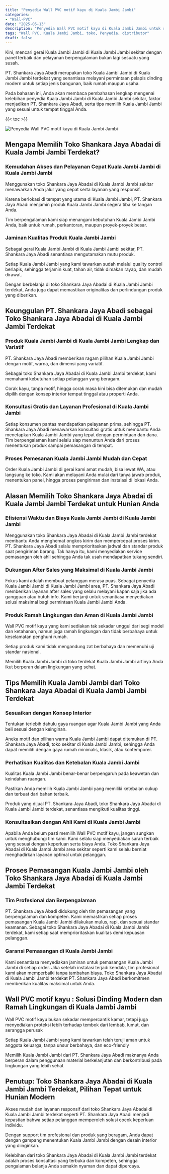 ```yaml
---
title: "Penyedia Wall PVC motif kayu di Kuala Jambi Jambi"
categories: 
- "Wall-PVC"
date: "2025-05-13"
description: "Penyedia Wall PVC motif kayu di Kuala Jambi Jambi untuk rumah, office, serta ritel. Panel unggulan, variasi motif, pilihan warna elegan, dengan layanan penempatan dikerjakan oleh tim berpengalaman dan kepastian resmi!|Layanan penjualan Wall PVC motif kayu di Kuala Jambi Jambi untuk kebutuhan rumah, perkantoran, atau ritel, dengan panel terbaik dan penempatan oleh teknisi berpengalaman serta garansi resmi.|Pilihan Wall PVC motif kayu di Kuala Jambi Jambi yang terbukti bagi rumah, perkantoran, serta toko, dengan produk terbaik dan instalasi oleh teknisi ahli dan jaminan resmi.|Distribusi Wall PVC motif kayu di Kuala Jambi Jambi untuk rumah, office, dan gerai, beserta material terbaik dan pemasangan dikerjakan oleh tenaga ahli ahli, dilengkapi beserta kepastian resmi.}"
tags: "Wall PVC, Kuala Jambi Jambi, toko, Penyedia, distributor"
draft: false
---
```


Kini, mencari gerai Kuala Jambi Jambi di Kuala Jambi Jambi sekitar dengan panel terbaik dan pelayanan berpengalaman bukan lagi sesuatu yang susah.

PT. Shankara Jaya Abadi merupakan toko Kuala Jambi Jambi di Kuala Jambi Jambi terdekat yang senantiasa melayani permintaan pelapis dinding modern untuk setiap jenis bangunan, baik rumah maupun usaha.

Pada bahasan ini, Anda akan membaca pembahasan lengkap mengenai kelebihan penyedia Kuala Jambi Jambi di Kuala Jambi Jambi sekitar, faktor menjadikan PT. Shankara Jaya Abadi, serta tips memilih Kuala Jambi Jambi yang sesuai untuk tempat tinggal Anda.

{{< toc >}}

![Penyedia Wall PVC motif kayu di Kuala Jambi Jambi](/images/Wall-PVC/Penyedia-Wall-PVC-motif-kayu-di-Kuala-Jambi-Jambi.png)


## Mengapa Memilih Toko Shankara Jaya Abadai di Kuala Jambi Jambi Terdekat?

### Kemudahan Akses dan Pelayanan Cepat Kuala Jambi Jambi di Kuala Jambi Jambi

Menggunakan toko Shankara Jaya Abadai di Kuala Jambi Jambi sekitar menawarkan Anda jalur yang cepat serta layanan yang responsif.

Karena berlokasi di tempat yang utama di Kuala Jambi Jambi, PT. Shankara Jaya Abadi menjamin produk Kuala Jambi Jambi segera tiba ke tangan Anda.

Tim berpengalaman kami siap menangani kebutuhan Kuala Jambi Jambi Anda, baik untuk rumah, perkantoran, maupun proyek-proyek besar.

### Jaminan Kualitas Produk Kuala Jambi Jambi

Sebagai gerai Kuala Jambi Jambi di Kuala Jambi Jambi sekitar, PT. Shankara Jaya Abadi senantiasa mengutamakan mutu produk.

Setiap Kuala Jambi Jambi yang kami tawarkan sudah melalui quality control berlapis, sehingga terjamin kuat, tahan air, tidak dimakan rayap, dan mudah dirawat.

Dengan berbelanja di toko Shankara Jaya Abadai di Kuala Jambi Jambi terdekat, Anda juga dapat memastikan originalitas dan perlindungan produk yang diberikan.

## Keunggulan PT. Shankara Jaya Abadi sebagai Toko Shankara Jaya Abadai di Kuala Jambi Jambi Terdekat

### Produk Kuala Jambi Jambi di Kuala Jambi Jambi Lengkap dan Variatif

PT. Shankara Jaya Abadi memberikan ragam pilihan Kuala Jambi Jambi dengan motif, warna, dan dimensi yang variatif.

Sebagai toko Shankara Jaya Abadai di Kuala Jambi Jambi terdekat, kami memahami kebutuhan setiap pelanggan yang beragam.

Corak kayu, tanpa motif, hingga corak masa kini bisa ditemukan dan mudah dipilih dengan konsep interior tempat tinggal atau properti Anda.

### Konsultasi Gratis dan Layanan Profesional di Kuala Jambi Jambi

Setiap konsumen pantas mendapatkan pelayanan prima, sehingga PT. Shankara Jaya Abadi menawarkan konsultasi gratis untuk membantu Anda menetapkan Kuala Jambi Jambi yang tepat dengan permintaan dan dana. Tim berpengalaman kami selalu siap menuntun Anda dari proses menentukan produk sampai pemasangan di tempat.

### Proses Pemesanan Kuala Jambi Jambi Mudah dan Cepat

Order Kuala Jambi Jambi di gerai kami amat mudah, bisa lewat WA, atau langsung ke toko. Kami akan melayani Anda mulai dari tanya jawab produk, menentukan panel, hingga proses pengiriman dan instalasi di lokasi Anda.

## Alasan Memilih Toko Shankara Jaya Abadai di Kuala Jambi Jambi Terdekat untuk Hunian Anda

### Efisiensi Waktu dan Biaya Kuala Jambi Jambi di Kuala Jambi Jambi

Menggunakan toko Shankara Jaya Abadai di Kuala Jambi Jambi terdekat membantu Anda menghemat ongkos kirim dan mempercepat proses kirim. PT. Shankara Jaya Abadi selalu memprioritaskan jadwal dan standar produk saat pengiriman barang. Tak hanya itu, kami menyediakan service pemasangan oleh ahli sehingga Anda tak usah mendapatkan tukang sendiri.

### Dukungan After Sales yang Maksimal di Kuala Jambi Jambi

Fokus kami adalah membuat pelanggan merasa puas. Sebagai penyedia Kuala Jambi Jambi di Kuala Jambi Jambi area, PT. Shankara Jaya Abadi memberikan layanan after sales yang selalu melayani kapan saja jika ada gangguan atau butuh info. Kami berjanji untuk senantiasa menyediakan solusi maksimal bagi permintaan Kuala Jambi Jambi Anda.

### Produk Ramah Lingkungan dan Aman di Kuala Jambi Jambi

 Wall PVC motif kayu  yang kami sediakan tak sekadar unggul dari segi model dan ketahanan, namun juga ramah lingkungan dan tidak berbahaya untuk keselamatan penghuni rumah.

Setiap produk kami tidak mengandung zat berbahaya dan memenuhi uji standar nasional.

Memilih Kuala Jambi Jambi di toko terdekat Kuala Jambi Jambi artinya Anda ikut berperan dalam lingkungan yang sehat.

## Tips Memilih Kuala Jambi Jambi dari Toko Shankara Jaya Abadai di Kuala Jambi Jambi Terdekat

### Sesuaikan dengan Konsep Interior 

Tentukan terlebih dahulu gaya ruangan agar Kuala Jambi Jambi yang Anda beli sesuai dengan keinginan.

Aneka motif dan pilihan warna Kuala Jambi Jambi dapat ditemukan di PT. Shankara Jaya Abadi, toko sekitar di Kuala Jambi Jambi, sehingga Anda dapat memilih dengan gaya rumah minimalis, klasik, atau kontemporer.

### Perhatikan Kualitas dan Ketebalan Kuala Jambi Jambi

Kualitas Kuala Jambi Jambi benar-benar berpengaruh pada keawetan dan keindahan ruangan.

Pastikan Anda memilih Kuala Jambi Jambi yang memiliki ketebalan cukup dan terbuat dari bahan terbaik.

Produk yang dijual PT. Shankara Jaya Abadi, toko Shankara Jaya Abadai di Kuala Jambi Jambi terdekat, senantiasa mengikuti kualitas tinggi.

### Konsultasikan dengan Ahli Kami di Kuala Jambi Jambi

Apabila Anda belum pasti memilih Wall PVC motif kayu, jangan sungkan untuk menghubungi tim kami. Kami selalu siap menyediakan saran terbaik yang sesuai dengan keperluan serta biaya Anda. Toko Shankara Jaya Abadai di Kuala Jambi Jambi area sekitar seperti kami selalu berniat menghadirkan layanan optimal untuk pelanggan.

## Proses Pemasangan Kuala Jambi Jambi oleh Toko Shankara Jaya Abadai di Kuala Jambi Jambi Terdekat

### Tim Profesional dan Berpengalaman

PT. Shankara Jaya Abadi didukung oleh tim pemasangan yang berpengalaman dan kompeten. Kami memastikan setiap proses pemasangan Kuala Jambi Jambi dilakukan mulus, rapi, dan sesuai standar keamanan. Sebagai toko Shankara Jaya Abadai di Kuala Jambi Jambi terdekat, kami setiap saat memprioritaskan kualitas demi kepuasan pelanggan.

### Garansi Pemasangan di Kuala Jambi Jambi

Kami senantiasa menyediakan jaminan untuk pemasangan Kuala Jambi Jambi di setiap order. Jika setelah instalasi terjadi kendala, tim profesional kami akan memperbaiki tanpa tambahan biaya. Toko Shankara Jaya Abadai di Kuala Jambi Jambi terdekat PT. Shankara Jaya Abadi berkomitmen memberikan kualitas maksimal untuk Anda.

##  Wall PVC motif kayu : Solusi Dinding Modern dan Ramah Lingkungan di Kuala Jambi Jambi

 Wall PVC motif kayu  bukan sekadar mempercantik kamar, tetapi juga menyediakan proteksi lebih terhadap tembok dari lembab, lumut, dan serangga perusak

Setiap Kuala Jambi Jambi yang kami tawarkan telah teruji aman untuk anggota keluarga, tanpa unsur berbahaya, dan eco-friendly

Memilih Kuala Jambi Jambi dari PT. Shankara Jaya Abadi maknanya Anda berperan dalam penggunaan material berkelanjutan dan berkontribusi pada lingkungan yang lebih sehat

## Penutup: Toko Shankara Jaya Abadai di Kuala Jambi Jambi Terdekat, Pilihan Tepat untuk Hunian Modern

Akses mudah dan layanan responsif dari toko Shankara Jaya Abadai di Kuala Jambi Jambi terdekat seperti PT. Shankara Jaya Abadi menjadi kepastian bahwa setiap pelanggan memperoleh solusi cocok keperluan individu.

Dengan support tim profesional dan produk yang beragam, Anda dapat dengan gampang menentukan Kuala Jambi Jambi dengan desain interior yang diinginkan.

Kelebihan dari toko Shankara Jaya Abadai di Kuala Jambi Jambi terdekat adalah proses konsultasi yang terbuka dan kompeten, sehingga pengalaman belanja Anda semakin nyaman dan dapat dipercaya.